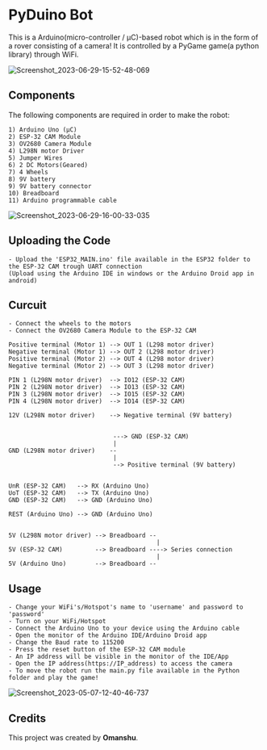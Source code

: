 # PyDuino Bot
This is a Arduino(micro-controller / µC)-based robot which is in the form of a rover consisting of a camera! It is controlled by a PyGame game(a python library) through WiFi.

![Screenshot_2023-06-29-15-52-48-069](https://github.com/Omanshu209/PyDuino_Bot-WiFi/assets/114089324/9b48e359-6331-4f03-a752-2240e92f1ba8)

## Components
The following components are required in order to make the robot:
```
1) Arduino Uno (µC)
2) ESP-32 CAM Module
3) OV2680 Camera Module
4) L298N motor Driver
5) Jumper Wires
6) 2 DC Motors(Geared)
7) 4 Wheels
8) 9V battery
9) 9V battery connector
10) Breadboard
11) Arduino programmable cable
```
![Screenshot_2023-06-29-16-00-33-035](https://github.com/Omanshu209/PyDuino_Bot-WiFi/assets/114089324/77762e4c-4e94-44f9-ac77-69f938904d82)
## Uploading the Code
```
- Upload the 'ESP32_MAIN.ino' file available in the ESP32 folder to the ESP-32 CAM trough UART connection
(Upload using the Arduino IDE in windows or the Arduino Droid app in android)
```
## Curcuit
```
- Connect the wheels to the motors
- Connect the OV2680 Camera Module to the ESP-32 CAM
```
```
Positive terminal (Motor 1) --> OUT 1 (L298 motor driver)
Negative terminal (Motor 1) --> OUT 2 (L298 motor driver)
Positive terminal (Motor 2) --> OUT 4 (L298 motor driver)
Negative terminal (Motor 2) --> OUT 3 (L298 motor driver)

PIN 1 (L298N motor driver)  --> IO12 (ESP-32 CAM)
PIN 2 (L298N motor driver)  --> IO13 (ESP-32 CAM)
PIN 3 (L298N motor driver)  --> IO15 (ESP-32 CAM)
PIN 4 (L298N motor driver)  --> IO14 (ESP-32 CAM)

12V (L298N motor driver)    --> Negative terminal (9V battery)


                             ---> GND (ESP-32 CAM)
                             |
GND (L298N motor driver)    --
                             |
                             --> Positive terminal (9V battery)


UnR (ESP-32 CAM)   --> RX (Arduino Uno)
UoT (ESP-32 CAM)   --> TX (Arduino Uno)
GND (ESP-32 CAM)   --> GND (Arduino Uno)

REST (Arduino Uno) --> GND (Arduino Uno)


5V (L298N motor driver) --> Breadboard --
                                         |
5V (ESP-32 CAM)         --> Breadboard ----> Series connection
                                         |
5V (Arduino Uno)        --> Breadboard --
```
## Usage
```
- Change your WiFi's/Hotspot's name to 'username' and password to 'password'
- Turn on your WiFi/Hotspot
- Connect the Arduino Uno to your device using the Arduino cable
- Open the monitor of the Arduino IDE/Arduino Droid app
- Change the Baud rate to 115200
- Press the reset button of the ESP-32 CAM module
- An IP address will be visible in the monitor of the IDE/App
- Open the IP address(https://IP_address) to access the camera
- To move the robot run the main.py file available in the Python folder and play the game!
```
![Screenshot_2023-05-07-12-40-46-737](https://github.com/Omanshu209/PyDuino_Bot-WiFi/assets/114089324/c21db83d-c390-4365-b183-1ec440a2acb4)

## Credits
This project was created by **Omanshu**.
